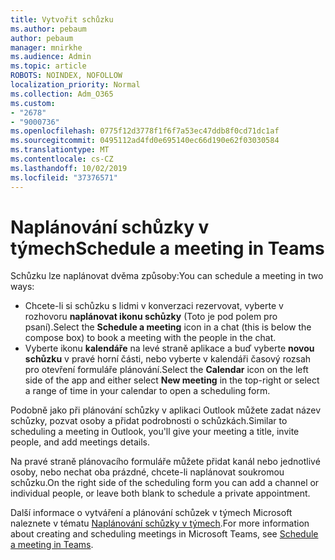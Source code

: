 ```yaml
---
title: Vytvořit schůzku
ms.author: pebaum
author: pebaum
manager: mnirkhe
ms.audience: Admin
ms.topic: article
ROBOTS: NOINDEX, NOFOLLOW
localization_priority: Normal
ms.collection: Adm_O365
ms.custom:
- "2678"
- "9000736"
ms.openlocfilehash: 0775f12d3778f1f6f7a53ec47ddb8f0cd71dc1af
ms.sourcegitcommit: 0495112ad4fd0e695140ec66d190e62f03030584
ms.translationtype: MT
ms.contentlocale: cs-CZ
ms.lasthandoff: 10/02/2019
ms.locfileid: "37376571"
---
```

# <a name="schedule-a-meeting-in-teams"></a><span data-ttu-id="19452-102">Naplánování schůzky v týmech</span><span class="sxs-lookup"><span data-stu-id="19452-102">Schedule a meeting in Teams</span></span>

<span data-ttu-id="19452-103">Schůzku lze naplánovat dvěma způsoby:</span><span class="sxs-lookup"><span data-stu-id="19452-103">You can schedule a meeting in two ways:</span></span> 

- <span data-ttu-id="19452-104">Chcete-li si schůzku s lidmi v konverzaci rezervovat, vyberte v rozhovoru **naplánovat ikonu schůzky** (Toto je pod polem pro psaní).</span><span class="sxs-lookup"><span data-stu-id="19452-104">Select the **Schedule a meeting** icon in a chat (this is below the compose box) to book a meeting with the people in the chat.</span></span>
- <span data-ttu-id="19452-105">Vyberte ikonu **kalendáře** na levé straně aplikace a buď vyberte **novou schůzku** v pravé horní části, nebo vyberte v kalendáři časový rozsah pro otevření formuláře plánování.</span><span class="sxs-lookup"><span data-stu-id="19452-105">Select the **Calendar** icon on the left side of the app and either select **New meeting** in the top-right or select a range of time in your calendar to open a scheduling form.</span></span>

<span data-ttu-id="19452-106">Podobně jako při plánování schůzky v aplikaci Outlook můžete zadat název schůzky, pozvat osoby a přidat podrobnosti o schůzkách.</span><span class="sxs-lookup"><span data-stu-id="19452-106">Similar to scheduling a meeting in  Outlook, you'll give your meeting a title, invite people, and add meetings details.</span></span>

<span data-ttu-id="19452-107">Na pravé straně plánovacího formuláře můžete přidat kanál nebo jednotlivé osoby, nebo nechat oba prázdné, chcete-li naplánovat soukromou schůzku.</span><span class="sxs-lookup"><span data-stu-id="19452-107">On the right side of the scheduling form you can add a channel or individual people, or leave both blank to schedule a private appointment.</span></span>

<span data-ttu-id="19452-108">Další informace o vytváření a plánování schůzek v týmech Microsoft naleznete v tématu [Naplánování schůzky v týmech](https://support.office.com/article/Schedule-a-meeting-in-Teams-943507a9-8583-4c58-b5d2-8ec8265e04e5).</span><span class="sxs-lookup"><span data-stu-id="19452-108">For more information about creating and scheduling meetings in Microsoft Teams, see [Schedule a meeting in Teams](https://support.office.com/article/Schedule-a-meeting-in-Teams-943507a9-8583-4c58-b5d2-8ec8265e04e5).</span></span>